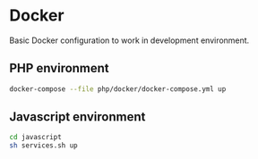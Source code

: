 # Docker

Basic Docker configuration to work in development environment.

## PHP environment
```sh
docker-compose --file php/docker/docker-compose.yml up
```

## Javascript environment
```sh
cd javascript
sh services.sh up
```
